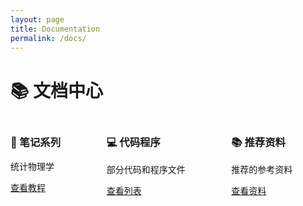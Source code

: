 ```yaml
---
layout: page
title: Documentation
permalink: /docs/
---
```


# 📚 文档中心

<div class="columns is-multiline">
  <div class="column is-4">
    <div class="card">
      <div class="card-content">
        <h3 class="title is-4">📒 笔记系列</h3>
        <p>统计物理学</p>
        <a href="{{ site.baseurl }}/docs/tutorials/" class="button is-primary">查看教程</a>
      </div>
    </div>
  </div>
  
  <div class="column is-4">
    <div class="card">
      <div class="card-content">
        <h3 class="title is-4">💻 代码程序</h3>
        <p>部分代码和程序文件</p>
        <a href="{{ site.baseurl }}/docs/manuals/" class="button is-primary">查看列表</a>
      </div>
    </div>
  </div>
  
  <div class="column is-4">
    <div class="card">
      <div class="card-content">
        <h3 class="title is-4">📚 推荐资料</h3>
        <p>推荐的参考资料</p>
        <a href="{{ site.baseurl }}/docs/guides/" class="button is-primary">查看资料</a>
      </div>
    </div>
  </div>
</div>
